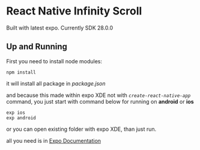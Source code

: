 # React Native Infinity Scroll

Built with latest expo. Currently SDK 28.0.0

## Up and Running

First you need to install node modules:
```
npm install
```

it will install all package in *package.json*

and because this made within expo XDE not with *```create-react-native-app```* command, you just start with command below for running on **android** or **ios**

```
exp ios
exp android
```

or you can open existing folder with expo XDE, than just run.

all you need is in [Expo Documentation](https://docs.expo.io/versions/v28.0.0/workflow/up-and-running)
